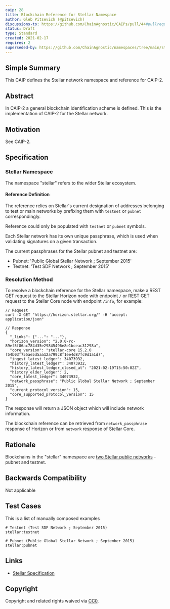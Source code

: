 ```yaml
---
caip: 28
title: Blockchain Reference for Stellar Namespace
author: Gleb Pitsevich (@pitsevich)
discussions-to: https://github.com/ChainAgnostic/CAIPs/pull/44#pullrequestreview-594204708
status: Draft
type: Standard
created: 2021-02-17
requires: 2
superseded-by: https://github.com/ChainAgnostic/namespaces/tree/main/stellar
---
```


## Simple Summary

This CAIP defines the Stellar network namespace and reference for CAIP-2.

## Abstract
In CAIP-2 a general blockchain identification scheme is defined. This is the
implementation of CAIP-2 for the Stellar network.

## Motivation
See CAIP-2.

## Specification

### Stellar Namespace

The namespace "stellar" refers to the wider Stellar ecosystem.

#### Reference Definition

The reference relies on Stellar's current designation of addresses belonging to test or main networks by prefixing them
with `testnet` or `pubnet` correspondingly.

Reference could only be populated with `testnet` or `pubnet` symbols.

Each Stellar network has its own unique passphrase, which is used when validating signatures on a given transaction.

The current passphrases for the Stellar pubnet and testnet are:
- Pubnet: 'Public Global Stellar Network ; September 2015'
- Testnet: 'Test SDF Network ; September 2015'


### Resolution Method

To resolve a blockchain reference for the Stellar namespace, make a REST GET request to the Stellar Horizon node with endpoint `/` or REST GET request to the Stellar Core node with endpoint `/info`, for example:

```jsonc
// Request
curl -X GET "https://horizon.stellar.org/" -H "accept: application/json"

// Response
{
  "_links": {"...": "..."},
  "horizon_version": "2.0.0-rc-89ef5f86ac784d35e29845496e8e1bceac31298a",
  "core_version": "stellar-core 15.2.0 (54b03f755ae5d5aa12a799c8f1ee4d87fc9d1a1d)",
  "ingest_latest_ledger": 34073932,
  "history_latest_ledger": 34073932,
  "history_latest_ledger_closed_at": "2021-02-19T15:50:02Z",
  "history_elder_ledger": 2,
  "core_latest_ledger": 34073932,
  "network_passphrase": "Public Global Stellar Network ; September 2015",
  "current_protocol_version": 15,
  "core_supported_protocol_version": 15
}
```
The response will return a JSON object which will include network information. 

The blockchain reference can be retrieved from `network_passphrase` response of Horizon or from `network` response of Stellar Core.


## Rationale

Blockchains in the "stellar" namespace are [two Stellar public networks](https://developers.stellar.org/docs/glossary/network-passphrase/) - pubnet and testnet.

## Backwards Compatibility

Not applicable

## Test Cases

This is a list of manually composed examples

```
# Testnet (Test SDF Network ; September 2015)
stellar:testnet

# Pubnet (Public Global Stellar Network ; September 2015)
stellar:pubnet
```

## Links

- [Stellar Specification](https://developers.stellar.org/docs)

## Copyright

Copyright and related rights waived via [CC0](https://creativecommons.org/publicdomain/zero/1.0/).
